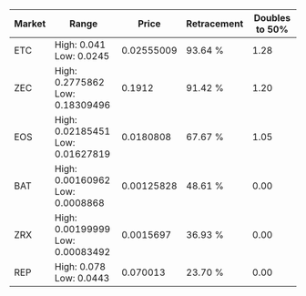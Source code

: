 | Market | Range | Price| Retracement | Doubles to 50% |
| --- | --- | --- | --- | --- |
| ETC | High: 0.041<br />Low: 0.0245 | 0.02555009 | 93.64 % | 1.28 |
| ZEC | High: 0.2775862<br />Low: 0.18309496 | 0.1912 | 91.42 % | 1.20 |
| EOS | High: 0.02185451<br />Low: 0.01627819 | 0.0180808 | 67.67 % | 1.05 |
| BAT | High: 0.00160962<br />Low: 0.0008868 | 0.00125828 | 48.61 % | 0.00 |
| ZRX | High: 0.00199999<br />Low: 0.00083492 | 0.0015697 | 36.93 % | 0.00 |
| REP | High: 0.078<br />Low: 0.0443 | 0.070013 | 23.70 % | 0.00 |
